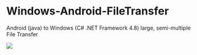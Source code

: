 # Windows-Android-FileTransfer
Android (java) to Windows (C# .NET Framework 4.8) large, semi-multiple File Transfer

![](https://tomecki.studio/wp-content/uploads/2022/06/android-screen1.jpeg)

